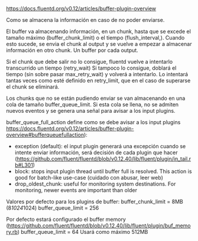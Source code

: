 https://docs.fluentd.org/v0.12/articles/buffer-plugin-overview

Como se almacena la información en caso de no poder enviarse.

El buffer va almacenando información, en un chunk, hasta que se excede el tamaño máximo (buffer_chunk_limit) o el tiempo (flush_interval,).
Cuando esto sucede, se envia el chunk al output y se vuelve a empezar a almacenar información en otro chunk.
Un buffer por cada output.

Si el chunk que debe salir no lo consigue, fluentd vuelve a intentarlo transcurrido un tiempo (retry_wait)
Si tampoco lo consigue, doblará el tiempo (sin sobre pasar max_retry_wait) y volverá a intentarlo.
Lo intentará tantas veces como esté definido en retry_limit, que en el caso de superarse el chunk se eliminará.

Los chunks que no se están pudiendo enviar se van almacenando en una cola de tamaño buffer_queue_limit.
Si esta cola se llena, no se admiten nuevos eventos y se genera una señal para avisar a los input plugins.

buffer_queue_full_action define como se debe avisar a los input plugins https://docs.fluentd.org/v0.12/articles/buffer-plugin-overview#bufferqueuefullaction):
 - exception (default): el input plugin generará una excepción cuando se intente enviar información, será decisión de cada plugin que hacer (https://github.com/fluent/fluentd/blob/v0.12.40/lib/fluent/plugin/in_tail.rb#L301)
 - block: stops input plugin thread until buffer full is resolved. This action is good for batch-like use-case (cuidado con abusar, leer web)
 - drop_oldest_chunk: useful for monitoring system destinations. For monitoring, newer events are important than older


Valores por defecto para los plugins de buffer:
buffer_chunk_limit = 8MB (8*1024*1024)
buffer_queue_limit = 256


Por defecto estará configurado el buffer memory (https://github.com/fluent/fluentd/blob/v0.12.40/lib/fluent/plugin/buf_memory.rb)
buffer_queue_limit = 64
Usará como máximo 512MB
